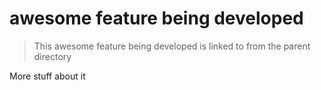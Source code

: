 # awesome feature being developed
> This awesome feature being developed is linked to from the parent directory

More stuff about it
